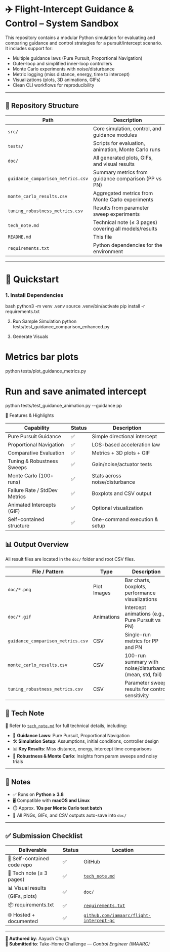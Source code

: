 # ✈️ Flight-Intercept Guidance & Control – System Sandbox

This repository contains a modular Python simulation for evaluating and comparing guidance and control strategies for a pursuit/intercept scenario. It includes support for:

- Multiple guidance laws (Pure Pursuit, Proportional Navigation)
- Outer-loop and simplified inner-loop controllers
- Monte Carlo experiments with noise/disturbance
- Metric logging (miss distance, energy, time to intercept)
- Visualizations (plots, 3D animations, GIFs)
- Clean CLI workflows for reproducibility

---

## 📁 Repository Structure

| Path                          | Description                                              |
|-------------------------------|----------------------------------------------------------|
| `src/`                        | Core simulation, control, and guidance modules           |
| `tests/`                      | Scripts for evaluation, animation, Monte Carlo runs      |
| `doc/`                        | All generated plots, GIFs, and visual results            |
| `guidance_comparison_metrics.csv` | Summary metrics from guidance comparison (PP vs PN) |
| `monte_carlo_results.csv`     | Aggregated metrics from Monte Carlo experiments          |
| `tuning_robustness_metrics.csv` | Results from parameter sweep experiments               |
| `tech_note.md`                | Technical note (≤ 3 pages) covering all models/results   |
| `README.md`                   | This file                                                |
| `requirements.txt`            | Python dependencies for the environment                  |

---

# 🚀 Quickstart

### 1. Install Dependencies

bash
python3 -m venv .venv
source .venv/bin/activate
pip install -r requirements.txt

2. Run Sample Simulation
python tests/test_guidance_comparison_enhanced.py

3. Generate Visuals

# Metrics bar plots
python tests/plot_guidance_metrics.py

# Run and save animated intercept
python tests/test_guidance_animation.py --guidance pp

🧠 Features & Highlights

| Capability                    | Status | Description                    |
| ----------------------------- | ------ | ------------------------------ |
| Pure Pursuit Guidance         | ✅      | Simple directional intercept   |
| Proportional Navigation       | ✅      | LOS-based acceleration law     |
| Comparative Evaluation        | ✅      | Metrics + 3D plots + GIF       |
| Tuning & Robustness Sweeps    | ✅      | Gain/noise/actuator tests      |
| Monte Carlo (100+ runs)       | ✅      | Stats across noise/disturbance |
| Failure Rate / StdDev Metrics | ✅      | Boxplots and CSV output        |
| Animated Intercepts (GIF)     | ✅      | Optional visualization         |
| Self-contained structure      | ✅      | One-command execution & setup  |



## 📊 Output Overview

All result files are located in the `doc/` folder and root CSV files.

| File / Pattern                     | Type        | Description                                              |
|------------------------------------|-------------|----------------------------------------------------------|
| `doc/*.png`                        | Plot Images | Bar charts, boxplots, performance visualizations         |
| `doc/*.gif`                        | Animations  | Intercept animations (e.g., Pure Pursuit vs PN)          |
| `guidance_comparison_metrics.csv` | CSV         | Single-run metrics for PP and PN                         |
| `monte_carlo_results.csv`         | CSV         | 100-run summary with noise/disturbance (mean, std, fail) |
| `tuning_robustness_metrics.csv`   | CSV         | Parameter sweep results for control sensitivity          |

## 📝 Tech Note

📄 Refer to [`tech_note.md`](tech_note.md) for full technical details, including:

- 🔄 **Guidance Laws**: Pure Pursuit, Proportional Navigation
- 🛠️ **Simulation Setup**: Assumptions, initial conditions, controller design
- 📊 **Key Results**: Miss distance, energy, intercept time comparisons
- 🧪 **Robustness & Monte Carlo**: Insights from param sweeps and noisy trials

---

## 📌 Notes

- ✅ Runs on **Python ≥ 3.8**
- 🖥️ Compatible with **macOS and Linux**
- ⏱️ Approx. **10s per Monte Carlo test batch**
- 📁 All PNGs, GIFs, and CSV outputs auto-save into `doc/`

---

## ✅ Submission Checklist

| Deliverable                    | Status | Location |
|-------------------------------|--------|----------|
| 🧠 Self-contained code repo    | ✅     | GitHub |
| 📄 Tech note (≤ 3 pages)       | ✅     | [`tech_note.md`](tech_note.md) |
| 📊 Visual results (GIFs, plots) | ✅     | `doc/` |
| 📦 requirements.txt            | ✅     | [`requirements.txt`](requirements.txt) |
| 🌐 Hosted + documented         | ✅     | [`github.com/iamaarc/flight-intercept-gc`](https://github.com/iamaarc/flight-intercept-gc) |

---

**👤 Authored by**: Aayush Chugh  
**📨 Submitted to**: Take-Home Challenge — *Control Engineer (IMAARC)*
